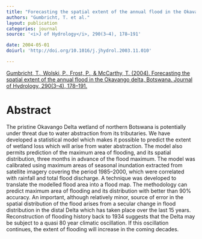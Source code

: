 ```yaml
---
title: "Forecasting the spatial extent of the annual flood in the Okavango delta, Botswana."
authors: "Gumbricht, T. et al."
layout: publication
categories: journal
source: '<i>J of Hydrology</i>, 290(3–4), 178–191'

date: 2004-05-01
doiurl: 'http://doi.org/10.1016/j.jhydrol.2003.11.010'

---
```


[Gumbricht, T., Wolski, P., Frost, P., & McCarthy, T. (2004). Forecasting the spatial extent of the annual flood in the Okavango delta, Botswana. Journal of Hydrology, 290(3–4), 178–191.](http://doi.org/10.1016/j.jhydrol.2003.11.010)

<h1 class='foot-description'>Abstract</h1>

The pristine Okavango Delta wetland of northern Botswana is potentially under threat due to water abstraction from its tributaries. We have developed a statistical model which makes it possible to predict the extent of wetland loss which will arise from water abstraction. The model also permits prediction of the maximum area of flooding, and its spatial distribution, three months in advance of the flood maximum. The model was calibrated using maximum areas of seasonal inundation extracted from satellite imagery covering the period 1985–2000, which were correlated with rainfall and total flood discharge. A technique was developed to translate the modelled flood area into a flood map. The methodology can predict maximum area of flooding and its distribution with better than 90% accuracy. An important, although relatively minor, source of error in the spatial distribution of the flood arises from a secular change in flood distribution in the distal Delta which has taken place over the last 15 years. Reconstruction of flooding history back to 1934 suggests that the Delta may be subject to a quasi 80 year climatic oscillation. If this oscillation continues, the extent of flooding will increase in the coming decades.
